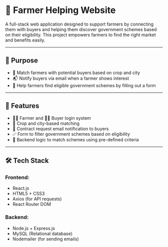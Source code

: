 # 🌾 Farmer Helping Website

A full-stack web application designed to support farmers by connecting them with buyers and helping them discover government schemes based on their eligibility. This project empowers farmers to find the right market and benefits easily.

---

## 🎯 Purpose

- 🤝 Match farmers with potential buyers based on crop and city
- 📬 Notify buyers via email when a farmer shows interest
- 🧾 Help farmers find eligible government schemes by filling out a form

---

## 📌 Features

- 👨‍🌾 Farmer and 👨‍💼 Buyer login system
- 🌾 Crop and city-based matching
- 📩 Contract request email notification to buyers
- ✅ Form to filter government schemes based on eligibility
- 🧠 Backend logic to match schemes using pre-defined criteria


---

## 🛠️ Tech Stack

### Frontend:
- React.js
- HTML5 + CSS3
- Axios (for API requests)
- React Router DOM

### Backend:
- Node.js + Express.js
- MySQL (Relational database)
- Nodemailer (for sending emails)



